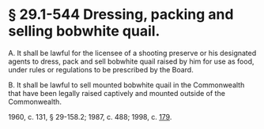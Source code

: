 # § 29.1-544 Dressing, packing and selling bobwhite quail.

<p>A. It shall be lawful for the licensee of a shooting preserve or his designated agents to dress, pack and sell bobwhite quail raised by him for use as food, under rules or regulations to be prescribed by the Board.</p><p>B. It shall be lawful to sell mounted bobwhite quail in the Commonwealth that have been legally raised captively and mounted outside of the Commonwealth.</p><p>1960, c. 131, § 29-158.2; 1987, c. 488; 1998, c. <a href='http://lis.virginia.gov/cgi-bin/legp604.exe?981+ful+CHAP0179'>179</a>.</p>